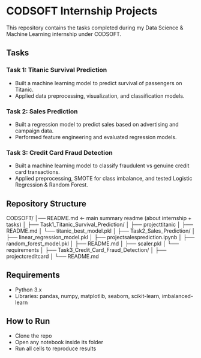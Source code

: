 # CODSOFT Internship Projects  

This repository contains the tasks completed during my Data Science & Machine Learning internship under CODSOFT.  

## Tasks  

### Task 1: Titanic Survival Prediction  
- Built a machine learning model to predict survival of passengers on Titanic.  
- Applied data preprocessing, visualization, and classification models.  

### Task 2: Sales Prediction  
- Built a regression model to predict sales based on advertising and campaign data.  
- Performed feature engineering and evaluated regression models.  

### Task 3: Credit Card Fraud Detection  
- Built a machine learning model to classify fraudulent vs genuine credit card transactions.  
- Applied preprocessing, SMOTE for class imbalance, and tested Logistic Regression & Random Forest.  

## Repository Structure  

CODSOFT/
│── README.md              ← main summary readme (about internship + tasks)
│
├── Task1_Titanic_Survival_Prediction/
│   ├── projecttitanic
│   ├── README.md
│   └── titanic_best_model.pkl
│
├── Task2_Sales_Prediction/
│   ├── linear_regression_model.pkl
│   ├── projectsalesprediction.ipynb
│   ├── random_forest_model.pkl
│   ├── README.md
│   ├── scaler.pkl
│   └── requirements
│
├── Task3_Credit_Card_Fraud_Detection/
│   ├── projectcreditcard
│   └── README.md



## Requirements  
- Python 3.x  
- Libraries: pandas, numpy, matplotlib, seaborn, scikit-learn, imbalanced-learn  

## How to Run  
- Clone the repo  
- Open any notebook inside its folder  
- Run all cells to reproduce results  